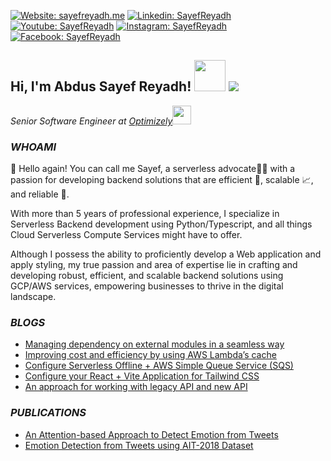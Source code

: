 [![Website: sayefreyadh.me](https://img.shields.io/badge/Website-sayefreyadh.me-green?style=flat-square&logo=globe&logoColor=white&link=https://sayefreyadh.me/)](https://sayefreyadh.me/)
[![Linkedin: SayefReyadh](https://img.shields.io/badge/-SayefReyadh-blue?style=flat-square&logo=Linkedin&logoColor=white&link=https://www.linkedin.com/in/SayefReyadh/)](https://www.linkedin.com/in/SayefReyadh/)
[![Youtube: SayefReyadh](https://img.shields.io/youtube/channel/subscribers/UCMrXkqBzR71QsTxuwIJalGg?label=Sayef%20Reyadh%20-%20Programming%20Made%20Simple&style=social)](https://youtube.com/sayefreyadh)
[![Instagram: SayefReyadh](https://img.shields.io/badge/-SayefReyadh-red?style=flat-square&logo=instagram&logoColor=white&link=https://instagram.com/SayefReyadh/)](https://instagram.com/SayefReyadh)
[![Facebook: SayefReyadh](https://img.shields.io/badge/-SayefReyadh-blue?style=flat-square&logo=Facebook&logoColor=white&link=https://www.facebook.com/A.SayefReyadh/)](https://www.facebook.com/A.SayefReyadh/)

<h2>Hi, I'm Abdus Sayef Reyadh! <img src="https://media.giphy.com/media/mGcNjsfWAjY5AEZNw6/giphy.gif" width="50"> <img id="preview" src="https://komarev.com/ghpvc/?username=sayefreyadh&color=red"></h2>
<p><em>Senior Software Engineer at <a href="https://optimizely.com/">Optimizely</a><img src="https://media.giphy.com/media/WUlplcMpOCEmTGBtBW/giphy.gif" width="30"> 
</em></p>

### _WHOAMI_

👋 Hello again! You can call me Sayef, a serverless advocate🦸‍♂️ with a passion for developing backend solutions that are efficient 💪, scalable 📈, and reliable 🤝. 

With more than 5 years of professional experience, I specialize in Serverless Backend development using Python/Typescript, and all things Cloud Serverless Compute Services might have to offer.

Although I possess the ability to proficiently develop a Web application and apply styling, my true passion and area of expertise lie in crafting and developing robust, efficient, and scalable backend solutions using GCP/AWS services, empowering businesses to thrive in the digital landscape.

### _BLOGS_

- [Managing dependency on external modules in a seamless way](https://www.craftsmensoftware.com/managing-dependency-on-external-modules-in-a-seamless-way/)
- [Improving cost and efficiency by using AWS Lambda’s cache](https://www.craftsmensoftware.com/improving-cost-and-efficiency-by-using-aws-lambdas-cache/)
- [Configure Serverless Offline + AWS Simple Queue Service (SQS)](https://www.craftsmensoftware.com/configure-serverless-offline-aws-simple-queue-servicesqs-2/)
- [Configure your React + Vite Application for Tailwind CSS](https://www.craftsmensoftware.com/configure-your-react-vite-application-for-tailwind-css/)
- [An approach for working with legacy API and new API](https://www.craftsmensoftware.com/an-approach-for-working-with-legacy-api-and-new-api/)

### _PUBLICATIONS_

- [An Attention-based Approach to Detect Emotion from Tweets](https://ieeexplore.ieee.org/document/9274600)
- [Emotion Detection from Tweets using AIT-2018 Dataset](https://ieeexplore.ieee.org/abstract/document/8975433)

